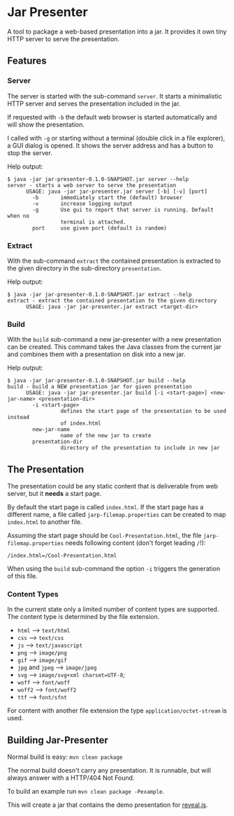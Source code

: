 
# Jar Presenter

A tool to package a web-based presentation into a jar. It provides
it own tiny HTTP server to serve the presentation.

## Features

### Server
The server is started with the sub-command `server`. It starts a minimalistic
HTTP server and serves the presentation included in the jar.

If requested with `-b` the default web browser is started automatically and
will show the presentation.

I called with `-g` or starting without a terminal (double click in a file
explorer), a GUI dialog is opened. It shows the server address and has a button
to stop the server.

Help output:
```
$ java -jar jar-presenter-0.1.0-SNAPSHOT.jar server --help
server - starts a web server to serve the presentation
      USAGE: java -jar jar-presenter.jar server [-b] [-v] [port]
        -b       immediately start the (default) browser
        -v       increase logging output
        -g       Use gui to report that server is running. Default when no
                 terminal is attached.
        port     use given port (default is random)
```

### Extract
With the sub-command `extract` the contained presentation is extracted to the
given directory in the sub-directory `presentation`.

Help output:
```
$ java -jar jar-presenter-0.1.0-SNAPSHOT.jar extract --help
extract - extract the contained presentation to the given directory
      USAGE: java -jar jar-presenter.jar extract <target-dir>
```

### Build
With the `build` sub-command a new jar-presenter with a new presentation can be
created. This command takes the Java classes from the current jar and combines
them with a presentation on disk into a new jar.

Help output:
```
$ java -jar jar-presenter-0.1.0-SNAPSHOT.jar build --help
build - build a NEW presentation jar for given presentation
      USAGE: java -jar jar-presenter.jar build [-i <start-page>] <new-jar-name> <presentation-dir>
        -i <start-page>
                 defines the start page of the presentation to be used instead
                 of index.html
        new-jar-name
                 name of the new jar to create
        presentation-dir
                 directory of the presentation to include in new jar
```


## The Presentation

The presentation could be any static content that is deliverable from web
server, but it **needs** a start page.

By default the start page is called `index.html`. If the start page has a
different name, a file called `jarp-filemap.properties` can be created to map
`index.html` to another file.

Assuming the start page should be `Cool-Presentation.html`, the
file `jarp-filemap.properties` needs following content (don't forget leading
`/`!):

```
/index.html=/Cool-Presentation.html
```

When using the `build` sub-command the option `-i` triggers the generation of
this file.

### Content Types

In the current state only a limited number of content types are supported. The
content type is determined by the file extension.

* `html` --> `text/html`
* `css` --> `text/css`
* `js` --> `text/javascript`
* `png` --> `image/png`
* `gif` --> `image/gif`
* `jpg` and `jpeg` --> `image/jpeg`
* `svg` --> `image/svg+xml charset=UTF-8`;
* `woff` --> `font/woff`
* `woff2` --> `font/woff2`
* `ttf` --> `font/sfnt`

For content with another file extension the type `application/octet-stream` is used.


## Building Jar-Presenter

Normal build is easy: `mvn clean package`

The normal build doesn't carry any presentation. It is runnable, but will
always answer with a HTTP/404 Not Found.

To build an example run `mvn clean package -Pexample`.

This will create a jar that contains the demo presentation for
[reveal.js](https://revealjs.com/).

